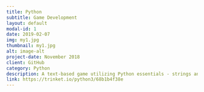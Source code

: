 ```yaml
---
title: Python 
subtitle: Game Development
layout: default
modal-id: 1
date: 2019-02-07
img: my1.jpg
thumbnail: my1.jpg
alt: image-alt
project-date: November 2018
client: GitHub
category: Python
description: A text-based game utilizing Python essentials - strings and string manipulations, user-defined functions and variables, conditional statements (if/elif/else), loops.
link: https://trinket.io/python3/68b1b4f38e
---
```

